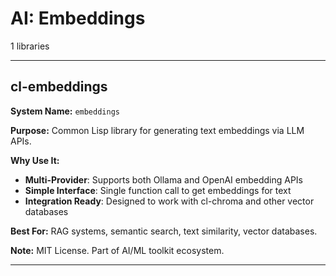# AI: Embeddings

1 libraries

---

## cl-embeddings

**System Name:** `embeddings`

**Purpose:** Common Lisp library for generating text embeddings via LLM APIs.

**Why Use It:**
- **Multi-Provider**: Supports both Ollama and OpenAI embedding APIs
- **Simple Interface**: Single function call to get embeddings for text
- **Integration Ready**: Designed to work with cl-chroma and other vector databases

**Best For:** RAG systems, semantic search, text similarity, vector databases.

**Note:** MIT License. Part of AI/ML toolkit ecosystem.

---


